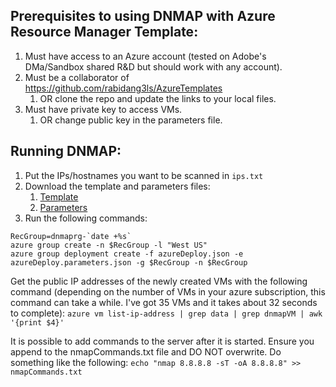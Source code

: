 ## Prerequisites to using DNMAP with Azure Resource Manager Template:
1. Must have access to an Azure account (tested on Adobe's DMa/Sandbox shared R&D but should work with any account).
1. Must be a collaborator of https://github.com/rabidang3ls/AzureTemplates
    1. OR clone the repo and update the links to your local files.
1. Must have private key to access VMs.
    1. OR change public key in the parameters file.

## Running DNMAP:
1. Put the IPs/hostnames you want to be scanned in `ips.txt`
1. Download the template and parameters files:
    1. [Template](https://github.com/rabidang3ls/AzureTemplates/blob/master/ubuntuDnmap/azuredeploy.json)
    1. [Parameters](https://github.com/rabidang3ls/AzureTemplates/blob/master/ubuntuDnmap/azuredeploy.parameters.json)
1. Run the following commands:
```
RecGroup=dnmaprg-`date +%s`
azure group create -n $RecGroup -l "West US"
azure group deployment create -f azureDeploy.json -e azureDeploy.parameters.json -g $RecGroup -n $RecGroup
```

Get the public IP addresses of the newly created VMs with the following command (depending on the number of VMs in your azure subscription, this command can take a while. I've got 35 VMs and it takes about 32 seconds to complete):
`azure vm list-ip-address | grep data | grep dnmapVM | awk '{print $4}'`

It is possible to add commands to the server after it is started. Ensure you append to the nmapCommands.txt file and DO NOT overwrite. Do something like the following:
`echo "nmap 8.8.8.8 -sT -oA 8.8.8.8" >> nmapCommands.txt`
